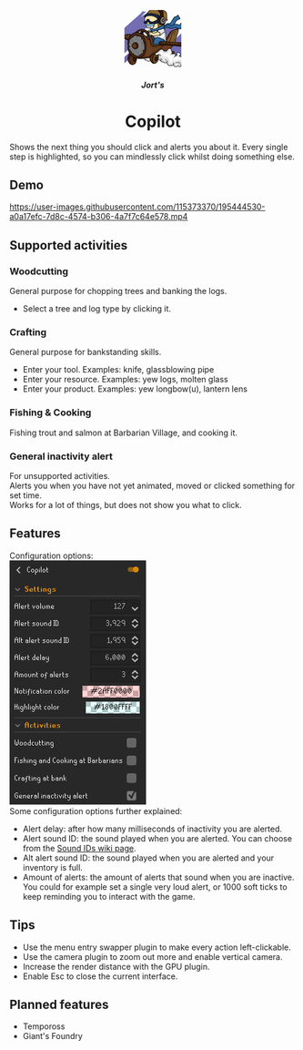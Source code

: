 <p align="center">
<img src="img/logo.png"><br>
<h5 align="center">Jort's</h5>
<h1 align="center">Copilot</h1>
</p>

Shows the next thing you should click and alerts you about it.
Every single step is highlighted, so you can mindlessly click whilst doing something else.

## Demo
https://user-images.githubusercontent.com/115373370/195444530-a0a17efc-7d8c-4574-b306-4a7f7c64e578.mp4

## Supported activities
### Woodcutting
General purpose for chopping trees and banking the logs.  
* Select a tree and log type by clicking it.

### Crafting
General purpose for bankstanding skills.  
* Enter your tool. Examples: knife, glassblowing pipe
* Enter your resource. Examples: yew logs, molten glass
* Enter your product. Examples: yew longbow(u), lantern lens

### Fishing & Cooking
Fishing trout and salmon at Barbarian Village, and cooking it.

### General inactivity alert
For unsupported activities.  
Alerts you when you have not yet animated, moved or clicked something for set time.  
Works for a lot of things, but does not show you what to click.

## Features
Configuration options:  
![Settings configuration](/img/settings.png "Copilot configuration options.")  
Some configuration options further explained:
* Alert delay: after how many milliseconds of inactivity you are alerted.
* Alert sound ID: the sound played when you are alerted. 
You can choose from the [Sound IDs wiki page](https://oldschool.runescape.wiki/w/List_of_in-game_sound_IDs).
* Alt alert sound ID: the sound played when you are alerted and your inventory is full.
* Amount of alerts: the amount of alerts that sound when you are inactive.
You could for example set a single very loud alert, or 1000 soft ticks to keep reminding you to interact with the game.

## Tips
* Use the menu entry swapper plugin to make every action left-clickable.
* Use the camera plugin to zoom out more and enable vertical camera.
* Increase the render distance with the GPU plugin.
* Enable Esc to close the current interface.

## Planned features
* Tempoross
* Giant's Foundry
